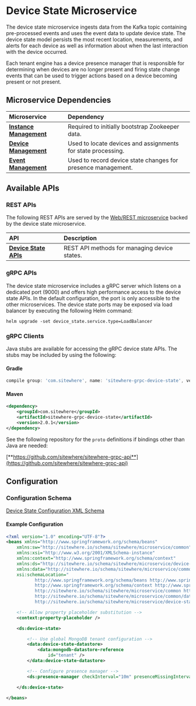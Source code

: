 # Device State Microservice

<MicroserviceBadge text="Multitenant Microservice" type="multitenant"/>
The device state microservice ingests data from the Kafka topic containing
pre-processed events and uses the event data to update device state. The device state
model persists the most recent location, measurements, and alerts for each device as
well as information about when the last interaction with the device occurred.

Each tenant engine has a device presence manager that is responsible for determining
when devices are no longer present and firing state change events that can be used to
trigger actions based on a device becoming present or not present.

## Microservice Dependencies

| Microservice                                        | Dependency                                                   |
| :-------------------------------------------------- | :----------------------------------------------------------- |
| **[Instance Management](./instance-management.md)** | Required to initially bootstrap Zookeeper data.              |
| **[Device Management](./device-management.md)**     | Used to locate devices and assignments for state processing. |
| **[Event Management](event-management.md)**         | Used to record device state changes for presence management. |

## Available APIs

### REST APIs

The following REST APIs are served by the [Web/REST microservice](web-rest.md) backed by the device
state microservice.

| API                                                                             | Description                                  |
| :------------------------------------------------------------------------------ | :------------------------------------------- |
| [**Device State APIs**](http://sitewhere.io/docs/2.0.0/api2/#tag/device-states) | REST API methods for managing device states. |

### gRPC APIs

The device state microservice includes a gRPC server which listens on a dedicated port
(9000) and offers high performance access to the device state APIs. In the default
configuration, the port is only accessible to the other microservices. The device state
ports may be exposed via load balancer by executing the following Helm command:

`helm upgrade -set device_state.service.type=LoadBalancer`

### gRPC Clients

Java stubs are available for accessing the gRPC device state APIs. The stubs
may be included by using the following:

#### Gradle

```groovy
compile group: 'com.sitewhere', name: 'sitewhere-grpc-device-state', version: '2.0.1'
```

#### Maven

```xml
<dependency>
    <groupId>com.sitewhere</groupId>
    <artifactId>sitewhere-grpc-device-state</artifactId>
    <version>2.0.1</version>
</dependency>
```

See the following repository for
the `proto` definitions if bindings other than Java are needed:

[**https://github.com/sitewhere/sitewhere-grpc-api**](https://github.com/sitewhere/sitewhere-grpc-api)

## Configuration

### Configuration Schema

[Device State Configuration XML Schema](http://sitewhere.io/schema/sitewhere/microservice/device-state/current/device-state.xsd)

#### Example Configuration

```xml
<?xml version="1.0" encoding="UTF-8"?>
<beans xmlns="http://www.springframework.org/schema/beans"
	xmlns:sw="http://sitewhere.io/schema/sitewhere/microservice/common"
	xmlns:xsi="http://www.w3.org/2001/XMLSchema-instance"
	xmlns:context="http://www.springframework.org/schema/context"
	xmlns:ds="http://sitewhere.io/schema/sitewhere/microservice/device-state"
	xmlns:data="http://sitewhere.io/schema/sitewhere/microservice/common/datastore"
	xsi:schemaLocation="
           http://www.springframework.org/schema/beans http://www.springframework.org/schema/beans/spring-beans-3.1.xsd
           http://www.springframework.org/schema/context http://www.springframework.org/schema/context/spring-context-3.1.xsd
           http://sitewhere.io/schema/sitewhere/microservice/common http://sitewhere.io/schema/sitewhere/microservice/common/current/microservice-common.xsd
           http://sitewhere.io/schema/sitewhere/microservice/common/datastore http://sitewhere.io/schema/sitewhere/microservice/common/current/datastore-common.xsd
           http://sitewhere.io/schema/sitewhere/microservice/device-state http://sitewhere.io/schema/sitewhere/microservice/device-state/current/device-state.xsd">

	<!-- Allow property placeholder substitution -->
	<context:property-placeholder />

	<ds:device-state>

		<!-- Use global MongoDB tenant configuration -->
		<data:device-state-datastore>
			<data:mongodb-datastore-reference
				id="tenant" />
		</data:device-state-datastore>

		<!-- Configure presence manager -->
		<ds:presence-manager checkInterval="10m" presenceMissingInterval="8h"/>

	</ds:device-state>

</beans>
```
